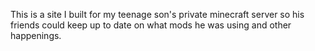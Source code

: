 This is a site I built for my teenage son's private minecraft server so his friends could keep up to date on what mods he was using and other happenings. 
